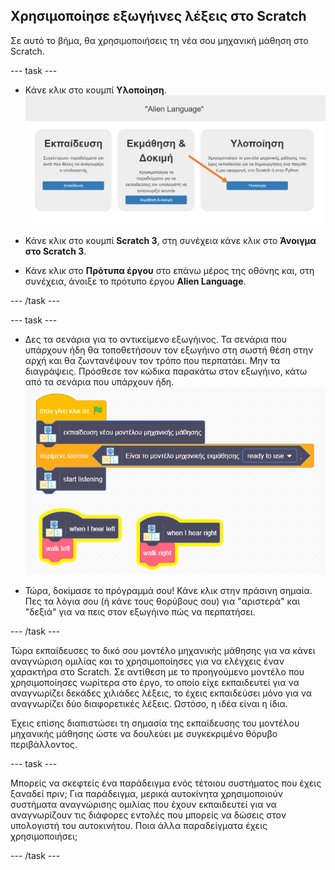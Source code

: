 ## Χρησιμοποίησε εξωγήινες λέξεις στο Scratch
Σε αυτό το βήμα, θα χρησιμοποιήσεις τη νέα σου μηχανική μάθηση στο Scratch.

--- task ---

+ Κάνε κλικ στο κουμπί **Υλοποίηση**. ![Βέλος που δείχνει στο κουμπί δημιουργίας](images/make-annotated.png)

+ Κάνε κλικ στο κουμπί **Scratch 3**, στη συνέχεια κάνε κλικ στο **Άνοιγμα στο Scratch 3**.

+ Κάνε κλικ στο **Πρότυπα έργου** στο επάνω μέρος της οθόνης και, στη συνέχεια, άνοιξε το πρότυπο έργου **Alien Language**.

--- /task ---

--- task ---

+ Δες τα σενάρια για το αντικείμενο εξωγήινος. Τα σενάρια που υπάρχουν ήδη θα τοποθετήσουν τον εξωγήινο στη σωστή θέση στην αρχή και θα ζωντανέψουν τον τρόπο που περπατάει. Μην τα διαγράψεις. Πρόσθεσε τον κώδικα παρακάτω στον εξωγήινο, κάτω από τα σενάρια που υπάρχουν ήδη. ![Νέες εντολές για προσθήκη, συμπεριλαμβανομένων νέων κουμπιών για να χρησιμοποιήσει το μοντέλο μηχανικής μάθησης](images/add-new-blocks.png)

+ Τώρα, δοκίμασε το πρόγραμμά σου! Κάνε κλικ στην πράσινη σημαία. Πες τα λόγια σου (ή κάνε τους θορύβους σου) για "αριστερά" και "δεξιά" για να πεις στον εξωγήινο πώς να περπατήσει.

--- /task ---

Τώρα εκπαίδευσες το δικό σου μοντέλο μηχανικής μάθησης για να κάνει αναγνώριση ομιλίας και το χρησιμοποίησες για να ελέγχεις έναν χαρακτήρα στο Scratch. Σε αντίθεση με το προηγούμενο μοντέλο που χρησιμοποίησες νωρίτερα στο έργο, το οποίο είχε εκπαιδευτεί για να αναγνωρίζει δεκάδες χιλιάδες λέξεις, το έχεις εκπαιδεύσει μόνο για να αναγνωρίζει δύο διαφορετικές λέξεις. Ωστόσο, η ιδέα είναι η ίδια.

Έχεις επίσης διαπιστώσει τη σημασία της εκπαίδευσης του μοντέλου μηχανικής μάθησης ώστε να δουλεύει με συγκεκριμένο θόρυβο περιβάλλοντος.

--- task ---

Μπορείς να σκεφτείς ένα παράδειγμα ενός τέτοιου συστήματος που έχεις ξαναδεί πριν; Για παράδειγμα, μερικά αυτοκίνητα χρησιμοποιούν συστήματα αναγνώρισης ομιλίας που έχουν εκπαιδευτεί για να αναγνωρίζουν τις διάφορες εντολές που μπορείς να δώσεις στον υπολογιστή του αυτοκινήτου. Ποια άλλα παραδείγματα έχεις χρησιμοποιήσει;

--- /task ---
